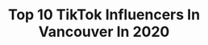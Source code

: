 ---
title: Top 10 TikTok Influencers In Vancouver In 2020
description: >-
  Find top TikTok influencers in Vancouver in 2020. Most popular hashtags: #leavingmybody #canadalife #victoriaday #glowupchallenge.
platform: TikTok
profiles:
  - username: "hannahsmithx1"
    fullname: >-
      Hannah Smith
    location: "Canada"
    followers: 4409
    engagement: 669
    commentsToLikes: 0.020553
    id: ck961zaawomhl0j78qcfeex26
    verified: false
    hashtags: "#beautiful, #catchallenge, #corona, #miniarms"
  - username: "taylormie"
    fullname: >-
      Taylor Mie
    location: "Canada"
    followers: 26942
    engagement: 959
    commentsToLikes: 0.012909
    id: ck80orz67jne90j78po8q2np9
    verified: false
    hashtags: "#cypress, #foyoupage, #reversechallenge, #vancouver"
  - username: "milanbogetic"
    fullname: >-
      milan
    location: "Canada"
    followers: 15880
    engagement: 1831
    commentsToLikes: 0.067660
    id: ckajk9ccop48v0i78h75563ed
    verified: false
    hashtags: "#foryou, #meetmypet, #walkingonadream"
  - username: "nyllllah"
    fullname: >-
      nylah
    location: "Canada"
    followers: 6414
    engagement: 1037
    commentsToLikes: 0.105891
    id: ck9k93df0bl6g0j78g1557ntf
    verified: false
    hashtags: "#sea2sky, #happyeaster, #cheerleading, #fliptheswitch"
  - username: "alexanderbischoff1"
    fullname: >-
      Alexander Bischoff
    location: "Canada"
    followers: 29290
    engagement: 1983
    commentsToLikes: 0.018986
    id: ck807cmtgpvdw0j78unh4ff7v
    verified: false
    hashtags: "#allorganic, #familyday, #gymtime, #milk"
  - username: "lexmayson"
    fullname: >-
      Lex
    location: "Canada"
    followers: 85221
    engagement: 2219
    commentsToLikes: 0.013801
    id: ck9gsj520io1e0j78ozxq5p76
    verified: false
    hashtags: "#marshalllecosplay, #dragonprincecosplay, #negasonic, #marinette"
  - username: "ashley_realtor"
    fullname: >-
      Ashley Smith
    location: "Canada"
    followers: 20561
    engagement: 1051
    commentsToLikes: 0.110450
    id: ck9evgulticza0j781uw841ls
    verified: false
    hashtags: "#quarantinelife, #fortheladies, #girlsclub, #guessmyprovince"
  - username: "tamiaoveres"
    fullname: >-
      Tamia 
    location: "Canada"
    followers: 228735
    engagement: 1892
    commentsToLikes: 0.017373
    id: ck8osvaarii1q0j78zbn12ijv
    verified: false
    hashtags: "#minitutorials, #learnfromme, #keepingbusy, #edit"
  - username: "jenny.zhao"
    fullname: >-
      Jenny Zhao
    location: "Canada"
    followers: 7401
    engagement: 1535
    commentsToLikes: 0.173067
    id: cka0kezngmaw40i789awx7a92
    verified: false
    hashtags: "#validation, #chinanumber1, #lifehacks, #withmyfamily"
  - username: "yashikanayyar"
    fullname: >-
      Yashika
    location: "Canada"
    followers: 42680
    engagement: 943
    commentsToLikes: 0.082139
    id: ck94l59cyxxfh0j78f4nn6dsz
    verified: false
    hashtags: "#levelup, #bringitback, #quarantine, #loveisintheair"
---